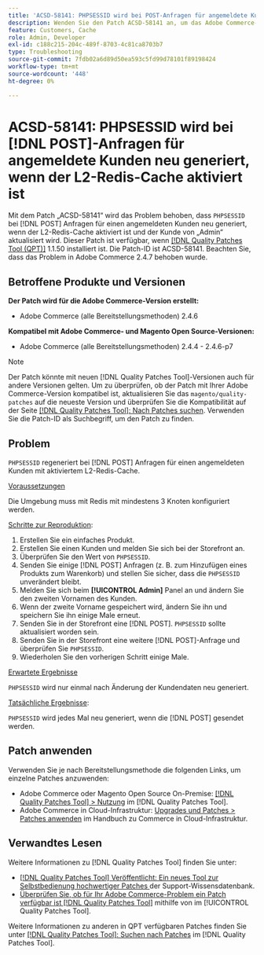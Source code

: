 ```yaml
---
title: 'ACSD-58141: PHPSESSID wird bei POST-Anfragen für angemeldete Kunden mit aktiviertem L2-Redis-Cache neu generiert'
description: Wenden Sie den Patch ACSD-58141 an, um das Adobe Commerce-Problem zu beheben, bei dem „PHPSESSID“ bei POST-Anfragen im Storefront-Bereich für einen angemeldeten Kunden mit aktiviertem L2-Redis-Cache neu generiert und der Kunde von „Admin“ aktualisiert wird.
feature: Customers, Cache
role: Admin, Developer
exl-id: c188c215-204c-489f-8703-4c81ca8703b7
type: Troubleshooting
source-git-commit: 7fdb02a6d89d50ea593c5fd99d78101f89198424
workflow-type: tm+mt
source-wordcount: '448'
ht-degree: 0%

---
```


# ACSD-58141: PHPSESSID wird bei [!DNL POST]-Anfragen für angemeldete Kunden neu generiert, wenn der L2-Redis-Cache aktiviert ist

Mit dem Patch „ACSD-58141“ wird das Problem behoben, dass `PHPSESSID` bei [!DNL POST] Anfragen für einen angemeldeten Kunden neu generiert, wenn der L2-Redis-Cache aktiviert ist und der Kunde von „Admin“ aktualisiert wird. Dieser Patch ist verfügbar, wenn [[!DNL Quality Patches Tool (QPT)]](https://experienceleague.adobe.com/de/docs/commerce-operations/tools/quality-patches-tool/quality-patches-tool-to-self-serve-quality-patches) 1.1.50 installiert ist. Die Patch-ID ist ACSD-58141. Beachten Sie, dass das Problem in Adobe Commerce 2.4.7 behoben wurde.

## Betroffene Produkte und Versionen

**Der Patch wird für die Adobe Commerce-Version erstellt:**

* Adobe Commerce (alle Bereitstellungsmethoden) 2.4.6

**Kompatibel mit Adobe Commerce- und Magento Open Source-Versionen:**

* Adobe Commerce (alle Bereitstellungsmethoden) 2.4.4 - 2.4.6-p7

>[!NOTE]
>
>Der Patch könnte mit neuen [!DNL Quality Patches Tool]-Versionen auch für andere Versionen gelten. Um zu überprüfen, ob der Patch mit Ihrer Adobe Commerce-Version kompatibel ist, aktualisieren Sie das `magento/quality-patches` auf die neueste Version und überprüfen Sie die Kompatibilität auf der Seite [[!DNL Quality Patches Tool]: Nach Patches suchen](https://experienceleague.adobe.com/tools/commerce-quality-patches/index.html?lang=de). Verwenden Sie die Patch-ID als Suchbegriff, um den Patch zu finden.

## Problem

`PHPSESSID` regeneriert bei [!DNL POST] Anfragen für einen angemeldeten Kunden mit aktiviertem L2-Redis-Cache.

<u>Voraussetzungen</u>

Die Umgebung muss mit Redis mit mindestens 3 Knoten konfiguriert werden.

<u>Schritte zur Reproduktion</u>:

1. Erstellen Sie ein einfaches Produkt.
1. Erstellen Sie einen Kunden und melden Sie sich bei der Storefront an.
1. Überprüfen Sie den Wert von `PHPSESSID`.
1. Senden Sie einige [!DNL POST] Anfragen (z. B. zum Hinzufügen eines Produkts zum Warenkorb) und stellen Sie sicher, dass die `PHPSESSID` unverändert bleibt.
1. Melden Sie sich beim **[!UICONTROL Admin]** Panel an und ändern Sie den zweiten Vornamen des Kunden.
1. Wenn der zweite Vorname gespeichert wird, ändern Sie ihn und speichern Sie ihn einige Male erneut.
1. Senden Sie in der Storefront eine [!DNL POST]. `PHPSESSID` sollte aktualisiert worden sein.
1. Senden Sie in der Storefront eine weitere [!DNL POST]-Anfrage und überprüfen Sie `PHPSESSID`.
1. Wiederholen Sie den vorherigen Schritt einige Male.

<u>Erwartete Ergebnisse</u>

`PHPSESSID` wird nur einmal nach Änderung der Kundendaten neu generiert.

<u>Tatsächliche Ergebnisse</u>:

`PHPSESSID` wird jedes Mal neu generiert, wenn die [!DNL POST] gesendet werden.

## Patch anwenden

Verwenden Sie je nach Bereitstellungsmethode die folgenden Links, um einzelne Patches anzuwenden:

* Adobe Commerce oder Magento Open Source On-Premise: [[!DNL Quality Patches Tool] > Nutzung](/help/tools/quality-patches-tool/usage.md) im [!DNL Quality Patches Tool].
* Adobe Commerce in Cloud-Infrastruktur: [Upgrades und Patches > Patches anwenden](https://experienceleague.adobe.com/docs/commerce-cloud-service/user-guide/develop/upgrade/apply-patches.html?lang=de) im Handbuch zu Commerce in Cloud-Infrastruktur.

## Verwandtes Lesen

Weitere Informationen zu [!DNL Quality Patches Tool] finden Sie unter:

* [[!DNL Quality Patches Tool] Veröffentlicht: Ein neues Tool zur Selbstbedienung hochwertiger Patches ](https://experienceleague.adobe.com/de/docs/commerce-operations/tools/quality-patches-tool/quality-patches-tool-to-self-serve-quality-patches) der Support-Wissensdatenbank.
* [Überprüfen Sie, ob für Ihr Adobe Commerce-Problem ein Patch verfügbar ist [!DNL Quality Patches Tool]](/help/tools/quality-patches-tool/patches-available-in-qpt/check-patch-for-magento-issue-with-magento-quality-patches.md) mithilfe von im [!UICONTROL Quality Patches Tool].


Weitere Informationen zu anderen in QPT verfügbaren Patches finden Sie unter [[!DNL Quality Patches Tool]: Suchen nach Patches](https://experienceleague.adobe.com/tools/commerce-quality-patches/index.html?lang=de) im [!DNL Quality Patches Tool].
